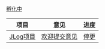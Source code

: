 [孵化中](https://github.com/hocgin/IDEAs/issues)

| 项目 | 意见 | 进度 |
|----|----|----|
|[JLog项目](https://github.com/hocgin/JLog)|[欢迎提交意见](https://github.com/hocgin/JLog/issues)|[停更](https://github.com/hocgin/Ideas/issues/2)|
